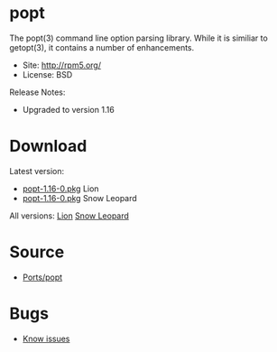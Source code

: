 

# popt #

The popt(3) command line option parsing library. While it is similiar
to getopt(3), it contains a number of enhancements.

  * Site: http://rpm5.org/
  * License: BSD

Release Notes:
  * Upgraded to version 1.16


# Download #

Latest version:
  * [popt-1.16-0.pkg](http://code.google.com/p/rudix/downloads/detail?name=popt-1.16-0.pkg) Lion
  * [popt-1.16-0.pkg](http://code.google.com/p/rudix-snowleopard/downloads/detail?name=popt-1.16-0.pkg) Snow Leopard

All versions: [Lion](http://code.google.com/p/rudix/downloads/list?q=popt) [Snow Leopard](http://code.google.com/p/rudix-snowleopard/downloads/list?q=popt)

# Source #
  * [Ports/popt](http://code.google.com/p/rudix/source/browse/Ports/popt)

# Bugs #
  * [Know issues](http://code.google.com/p/rudix/issues/list?q=popt)
